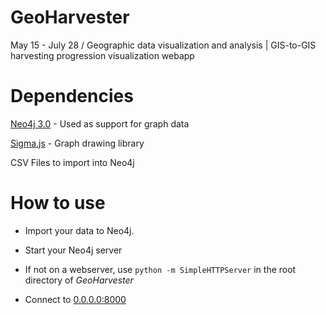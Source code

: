 # GeoHarvester
May 15 - July 28 / Geographic data visualization and analysis | GIS-to-GIS harvesting progression visualization webapp

# Dependencies

[Neo4j 3.0](https://neo4j.com/download/?ref=home) - Used as support for graph data

[Sigma.js](https://github.com/jacomyal/sigma.js) - Graph drawing library

CSV Files to import into Neo4j

# How to use

- Import your data to Neo4j.

- Start your Neo4j server

- If not on a webserver, use `python -m SimpleHTTPServer` in the root directory of *GeoHarvester*

- Connect to [0.0.0.0:8000](http://0.0.0.0:8000) 
